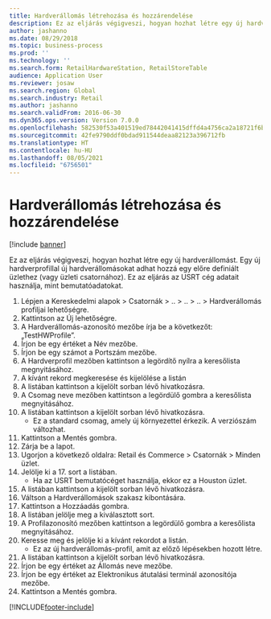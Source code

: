 ```yaml
---
title: Hardverállomás létrehozása és hozzárendelése
description: Ez az eljárás végigveszi, hogyan hozhat létre egy új hardverállomást.
author: jashanno
ms.date: 08/29/2018
ms.topic: business-process
ms.prod: ''
ms.technology: ''
ms.search.form: RetailHardwareStation, RetailStoreTable
audience: Application User
ms.reviewer: josaw
ms.search.region: Global
ms.search.industry: Retail
ms.author: jashanno
ms.search.validFrom: 2016-06-30
ms.dyn365.ops.version: Version 7.0.0
ms.openlocfilehash: 582530f53a401519ed78442041415dffd4a4756ca2a18721f6b4761d8a735331
ms.sourcegitcommit: 42fe9790ddf0bdad911544deaa82123a396712fb
ms.translationtype: HT
ms.contentlocale: hu-HU
ms.lasthandoff: 08/05/2021
ms.locfileid: "6756501"
---
```

# <a name="create-and-associate-a-hardware-station"></a>Hardverállomás létrehozása és hozzárendelése

[!include [banner](../includes/banner.md)]

Ez az eljárás végigveszi, hogyan hozhat létre egy új hardverállomást. Egy új hardverprofillal új hardverállomásokat adhat hozzá egy előre definiált üzlethez (vagy üzleti csatornához). Ez az eljárás az USRT cég adatait használja, mint bemutatóadatokat.

1. Lépjen a Kereskedelmi alapok > Csatornák > .. > .. > .. > Hardverállomás profiljai lehetőségre.
2. Kattintson az Új lehetőségre.
3. A Hardverállomás-azonosító mezőbe írja be a következőt: „TestHWProfile”.
4. Írjon be egy értéket a Név mezőbe.
5. Írjon be egy számot a Portszám mezőbe.
6. A Hardverprofil mezőben kattintson a legördítő nyílra a keresőlista megnyitásához.
7. A kívánt rekord megkeresése és kijelölése a listán
8. A listában kattintson a kijelölt sorban lévő hivatkozásra.
9. A Csomag neve mezőben kattintson a legördülő gombra a keresőlista megnyitásához.
10. A listában kattintson a kijelölt sorban lévő hivatkozásra.
    * Ez a standard csomag, amely új környezettel érkezik. A verziószám változhat.  
11. Kattintson a Mentés gombra.
12. Zárja be a lapot.
13. Ugorjon a következő oldalra: Retail és Commerce > Csatornák > Minden üzlet.
14. Jelölje ki a 17. sort a listában.
    * Ha az USRT bemutatócéget használja, ekkor ez a Houston üzlet.  
15. A listában kattintson a kijelölt sorban lévő hivatkozásra.
16. Váltson a Hardverállomások szakasz kibontására.
17. Kattintson a Hozzáadás gombra.
18. A listában jelölje meg a kiválasztott sort.
19. A Profilazonosító mezőben kattintson a legördülő gombra a keresőlista megnyitásához.
20. Keresse meg és jelölje ki a kívánt rekordot a listán.
    * Ez az új hardverállomás-profil, amit az előző lépésekben hozott létre.  
21. A listában kattintson a kijelölt sorban lévő hivatkozásra.
22. Írjon be egy értéket az Állomás neve mezőbe.
23. Írjon be egy értéket az Elektronikus átutalási terminál azonosítója mezőbe.
24. Kattintson a Mentés gombra.



[!INCLUDE[footer-include](../../includes/footer-banner.md)]